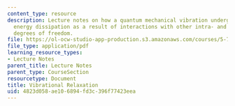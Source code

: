```yaml
---
content_type: resource
description: Lecture notes on how a quantum mechanical vibration undergoes irreversible
  energy dissipation as a result of interactions with other intra- and intermolecular
  degrees of freedom.
file: https://ol-ocw-studio-app-production.s3.amazonaws.com/courses/5-74-introductory-quantum-mechanics-ii-spring-2009/4823d058ae106894fd3c396f77423eea_MIT5_74s09_lec11.pdf
file_type: application/pdf
learning_resource_types:
- Lecture Notes
parent_title: Lecture Notes
parent_type: CourseSection
resourcetype: Document
title: Vibrational Relaxation
uid: 4823d058-ae10-6894-fd3c-396f77423eea
---
```

